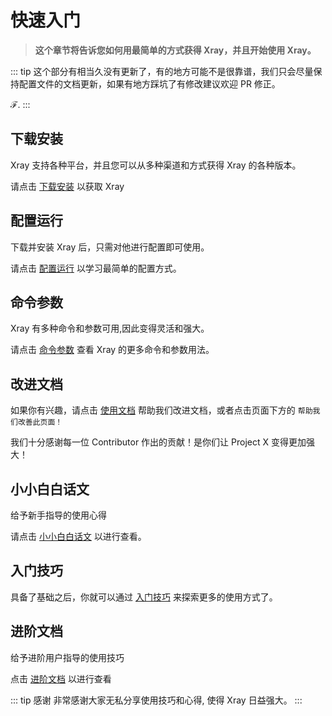 # 快速入门

> **这个章节将告诉您如何用最简单的方式获得 Xray，并且开始使用 Xray。**

::: tip
这个部分有相当久没有更新了，有的地方可能不是很靠谱，我们只会尽量保持配置文件的文档更新，如果有地方踩坑了有修改建议欢迎 PR 修正。

ℱ.
:::

## 下载安装

Xray 支持各种平台，并且您可以从多种渠道和方式获得 Xray 的各种版本。

请点击 [下载安装](./install.md) 以获取 Xray

## 配置运行

下载并安装 Xray 后，只需对他进行配置即可使用。

请点击 [配置运行](./config.md) 以学习最简单的配置方式。

## 命令参数

Xray 有多种命令和参数可用,因此变得灵活和强大。

请点击 [命令参数](./command.md) 查看 Xray 的更多命令和参数用法。

## 改进文档

如果你有兴趣，请点击 [使用文档](./document.md) 帮助我们改进文档，或者点击页面下方的 `帮助我们改善此页面！`

我们十分感谢每一位 Contributor 作出的贡献！是你们让 Project X 变得更加强大！

## 小小白白话文

给予新手指导的使用心得

请点击 [小小白白话文](./level-0/) 以进行查看。

## 入门技巧

具备了基础之后，你就可以通过 [入门技巧](./level-1/) 来探索更多的使用方式了。

## 进阶文档

给予进阶用户指导的使用技巧

点击 [进阶文档](./level-2/) 以进行查看

::: tip 感谢
非常感谢大家无私分享使用技巧和心得, 使得 Xray 日益强大。
:::
